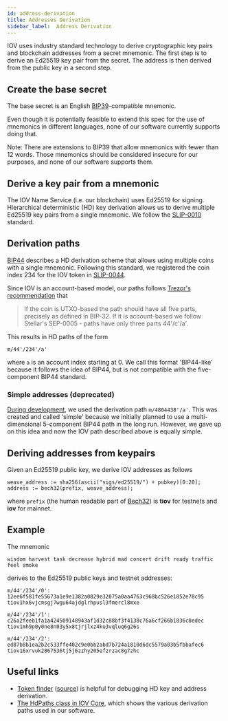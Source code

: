 ```yaml
---
id: address-derivation 
title: Addresses Derivation
sidebar_label:  Address Derivation
---
```


IOV uses industry standard technology to derive cryptographic key pairs and
blockchain addresses from a secret mnemonic. The first step is to derive an
Ed25519 key pair from the secret. The address is then derived from the public
key in a second step.

## Create the base secret

The base secret is an English
[BIP39](https://github.com/bitcoin/bips/blob/master/bip-0039.mediawiki)-compatible
mnemonic.

Even though it is potentially feasible to extend this spec for the use of
mnemonics in different languages, none of our software currently supports doing
that.

Note: There are extensions to BIP39 that allow mnemonics with fewer than 12
words. Those mnemonics should be considered insecure for our purposes, and none
of our software supports them.

## Derive a key pair from a mnemonic

The IOV Name Service (i.e. our blockchain) uses Ed25519 for signing.
Hierarchical deterministic (HD) key derivation allows us to derive multiple
Ed25519 key pairs from a single mnemonic. We follow the
[SLIP-0010](https://github.com/satoshilabs/slips/blob/master/slip-0010.md)
standard.

## Derivation paths

[BIP44](https://github.com/bitcoin/bips/blob/master/bip-0044.mediawiki)
describes a HD derivation scheme that allows using multiple coins with a single
mnemonic. Following this standard, we registered the coin index 234 for the IOV
token in
[SLIP-0044](https://github.com/satoshilabs/slips/blob/master/slip-0044.md).

Since IOV is an account-based model, our paths follows
[Trezor's recommendation](https://github.com/trezor/trezor-firmware/tree/master/core/docs/coins)
that

> If the coin is UTXO-based the path should have all five parts, precisely as
> defined in BIP-32. If it is account-based we follow Stellar's SEP-0005 - paths
> have only three parts 44'/c'/a'.

This results in HD paths of the form

```
m/44'/234'/a'
```

where `a` is an account index starting at 0. We call this format 'BIP44-like'
because it follows the idea of BIP44, but is not compatible with the five-component
BIP44 standard.

### Simple addresses (deprecated)

[During development](https://github.com/iov-one/iov-core/blob/v0.15.0/docs/KeyBase.md#simple-addresses),
we used the derivation path `m/4804438'/a'`. This was created and called
'simple' because we initially planned to use a multi-dimensional 5-component
BIP44 path in the long run. However, we gave up on this idea and now the IOV path
described above is equally simple.

## Deriving addresses from keypairs

Given an Ed25519 public key, we derive IOV addresses as follows

```
weave_address := sha256(ascii("sigs/ed25519/") + pubkey)[0:20];
address := bech32(prefix, weave_address);
```

where `prefix` (the human readable part of
[Bech32](https://github.com/bitcoin/bips/blob/master/bip-0173.mediawiki)) is **tiov** for testnets and **iov** for mainnet.

## Example

The mnemonic

```
wisdom harvest task decrease hybrid mad concert drift ready traffic feel smoke
```

derives to the Ed25519 public keys and testnet addresses:

```
m/44'/234'/0':
12ee6f581fe55673a1e9e1382a0829e32075a0aa4763c968bc526e1852e78c95
tiov1hx6vjcmsgj7wgu64ajdglrhpusl3fmercl8mxe

m/44'/234'/1':
c26a2feeb1fa1a424509148943af1d32c88bf3f4138c76a6cf266b1836c8edec
tiov1mh9p0y0ne8n03y5x8tjrjlxz4ku3vqluq6g26s

m/44'/234'/2':
ed87b8b1ea2b2c533ffe402c9e0bb2abd7b724a1810d6dc5579a03b5fbbafec6
tiov16xrvuk2867536tj5j6zzhy205efzrzac8g7zhc
```

## Useful links

- [Token finder](https://iov-one.github.io/token-finder/)
  ([source](https://github.com/iov-one/token-finder)) is helpful for debugging
  HD key and address derivation.
- [The HdPaths class in IOV Core](https://github.com/iov-one/iov-core/blob/master/packages/iov-keycontrol/src/hdpaths.ts),
  which shows the various derivation paths used in our software.
  